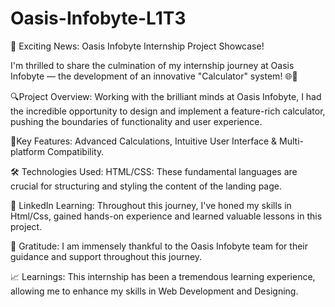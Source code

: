 # Oasis-Infobyte-L1T3
🔢 Exciting News: Oasis Infobyte Internship Project Showcase!

I'm thrilled to share the culmination of my internship journey at Oasis Infobyte — the development of an innovative "Calculator" system! 🌐🧮

🔍Project Overview:
Working with the brilliant minds at Oasis Infobyte, I had the incredible opportunity to design and implement a feature-rich calculator, pushing the boundaries of functionality and user experience.

🌟Key Features:
Advanced Calculations, Intuitive User Interface & Multi-platform Compatibility.

🛠️ Technologies Used: HTML/CSS: These fundamental languages are crucial for structuring and styling the content of the landing page.

🔗 LinkedIn Learning: Throughout this journey, I've honed my skills in Html/Css, gained hands-on experience and learned valuable lessons in this project.

🙌 Gratitude:
I am immensely thankful to the Oasis Infobyte team for their guidance and support throughout this journey.

📈 Learnings:
This internship has been a tremendous learning experience, allowing me to enhance my skills in Web Development and Designing.
